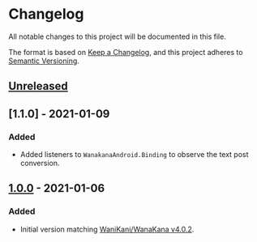 # Changelog
All notable changes to this project will be documented in this file.

The format is based on [Keep a Changelog](https://keepachangelog.com/en/1.0.0/),
and this project adheres to [Semantic Versioning](https://semver.org/spec/v2.0.0.html).

## [Unreleased]

## [1.1.0] - 2021-01-09
### Added
- Added listeners to `WanakanaAndroid.Binding` to observe the text post conversion.

## [1.0.0] - 2021-01-06
### Added
- Initial version matching [WaniKani/WanaKana v4.0.2](https://github.com/WaniKani/WanaKana/blob/master/CHANGELOG.md).

[Unreleased]: https://github.com/esnaultdev/wanakana-kt/compare/v1.0.0...HEAD
[1.0.0]: https://github.com/esnaultdev/wanakana-kt/releases/tag/v1.0.0
